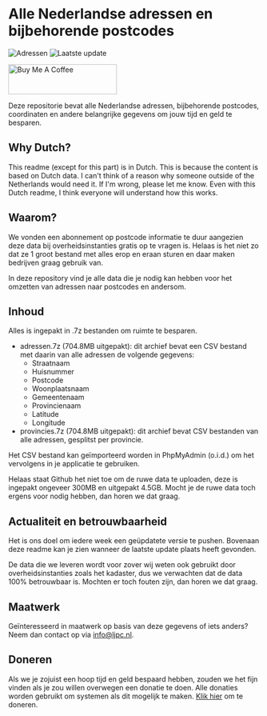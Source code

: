 # Alle Nederlandse adressen en bijbehorende postcodes

![Adressen](https://img.shields.io/badge/adressen-9.253.173-brightgreen) ![Laatste update](https://img.shields.io/badge/laatste%20update-13--03--2021-brightgreen)

<a href="https://www.buymeacoffee.com/Lars-" target="_blank"><img src="https://cdn.buymeacoffee.com/buttons/v2/default-orange.png" alt="Buy Me A Coffee" height="60" style="height: 60px !important;width: 217px !important;" ></a>

Deze repositorie bevat alle Nederlandse adressen, bijbehorende postcodes, coordinaten en andere belangrijke gegevens om
jouw tijd en geld te besparen.

## Why Dutch?

This readme (except for this part) is in Dutch. This is because the content is based on Dutch data. I can't think of a
reason why someone outside of the Netherlands would need it. If I'm wrong, please let me know. Even with this Dutch
readme, I think everyone will understand how this works.

## Waarom?

We vonden een abonnement op postcode informatie te duur aangezien deze data bij overheidsinstanties gratis op te vragen
is. Helaas is het niet zo dat ze 1 groot bestand met alles erop en eraan sturen en daar maken bedrijven graag gebruik
van.

In deze repository vind je alle data die je nodig kan hebben voor het omzetten van adressen naar postcodes en andersom.

## Inhoud

Alles is ingepakt in .7z bestanden om ruimte te besparen.

- adressen.7z (704.8MB uitgepakt): dit archief bevat een CSV bestand met daarin van alle adressen de volgende
  gegevens:
  - Straatnaam
  - Huisnummer
  - Postcode
  - Woonplaatsnaam
  - Gemeentenaam
  - Provincienaam
  - Latitude
  - Longitude
- provincies.7z (704.8MB uitgepakt): dit archief bevat CSV bestanden van alle adressen, gesplitst per
  provincie.

Het CSV bestand kan geïmporteerd worden in PhpMyAdmin (o.i.d.) om het vervolgens in je applicatie te gebruiken.

Helaas staat Github het niet toe om de ruwe data te uploaden, deze is ingepakt ongeveer 300MB en uitgepakt
4.5GB. Mocht je de ruwe data toch ergens voor nodig hebben, dan horen we dat graag.

## Actualiteit en betrouwbaarheid

Het is ons doel om iedere week een geüpdatete versie te pushen. Bovenaan deze readme kan je zien wanneer de laatste
update plaats heeft gevonden.

De data die we leveren wordt voor zover wij weten ook gebruikt door overheidsinstanties zoals het kadaster, dus we
verwachten dat de data 100% betrouwbaar is. Mochten er toch fouten zijn, dan horen we dat graag.

## Maatwerk

Geïnteresseerd in maatwerk op basis van deze gegevens of iets anders? Neem dan contact op
via [info@ljpc.nl](mailto:info@ljpc.nl?subject=Postcode%20repository).

## Doneren

Als we je zojuist een hoop tijd en geld bespaard hebben, zouden we het fijn vinden als je zou willen overwegen een
donatie te doen. Alle donaties worden gebruikt om systemen als dit mogelijk te
maken. [Klik hier](https://www.buymeacoffee.com/Lars-) om te doneren.